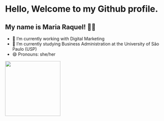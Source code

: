 # Hello, Welcome to my Github profile.
## My name is Maria Raquel! 👋🏽

- 🔭 I’m currently working with Digital Marketing
- 🌱 I’m currently studying Business Administration at the University of São Paulo (USP)
- 😄 Pronouns: she/her

<img height="180cm" src="https://github-readme-stats.vercel.app/api?username=mariaraquelbarbosa&show_icons=true&theme=radical#gh-radical-mode-only)](https://github.com/anuraghazra/github-readme-stats#gh-radical-mode-only">
